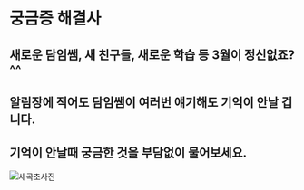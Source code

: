 # 궁금증 해결사 
  
## 새로운 담임쌤, 새 친구들, 새로운 학습 등 3월이 정신없죠?^^ 
## 알림장에 적어도 담임쌤이 여러번 얘기해도 기억이 안날 겁니다.
## 기억이 안날때 궁금한 것을 부담없이 물어보세요.

![세곡초사진](https://user-images.githubusercontent.com/81296972/118234662-9fab5300-b4ce-11eb-85e0-276eead18ece.png)






